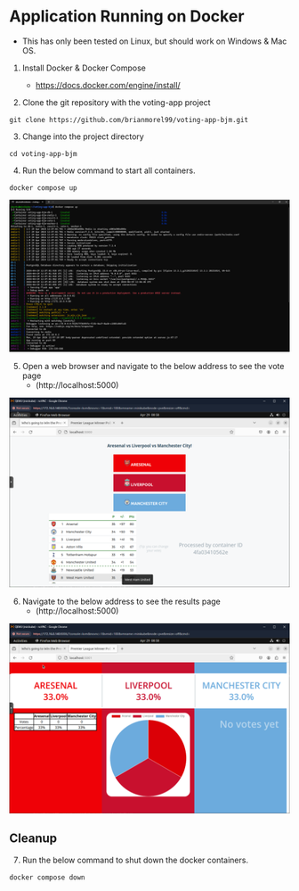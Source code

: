 # Application Running on Docker

* This has only been tested on Linux, but should work on Windows & Mac OS.

1.  Install Docker & Docker Compose
    *   https://docs.docker.com/engine/install/

2. Clone the git repository with the voting-app project

```
git clone https://github.com/brianmorel99/voting-app-bjm.git
```

3. Change into the project directory

```
cd voting-app-bjm
```

4. Run the below command to start all containers.

```
docker compose up
```

![Screenshot](/docs/images/docker-1.PNG)

5.  Open a web browser and navigate to the below address to see the vote page
    * (http://localhost:5000)

![Screenshot](/docs/images/docker-2.PNG)

6. Navigate to the below address to see the results page
    * (http://localhost:5000)

![Screenshot](/docs/images/docker-3.PNG)

## Cleanup

7. Run the below command to shut down the docker containers.

```
docker compose down
```